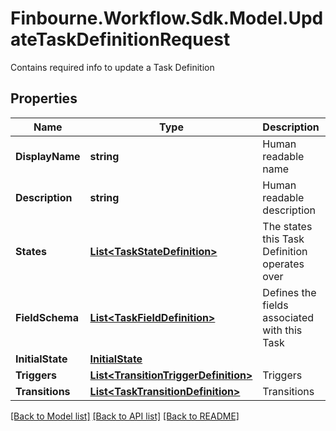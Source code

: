 # Finbourne.Workflow.Sdk.Model.UpdateTaskDefinitionRequest
Contains required info to update a Task Definition

## Properties

Name | Type | Description | Notes
------------ | ------------- | ------------- | -------------
**DisplayName** | **string** | Human readable name | [optional] 
**Description** | **string** | Human readable description | [optional] 
**States** | [**List&lt;TaskStateDefinition&gt;**](TaskStateDefinition.md) | The states this Task Definition operates over | [optional] 
**FieldSchema** | [**List&lt;TaskFieldDefinition&gt;**](TaskFieldDefinition.md) | Defines the fields associated with this Task | [optional] 
**InitialState** | [**InitialState**](InitialState.md) |  | [optional] 
**Triggers** | [**List&lt;TransitionTriggerDefinition&gt;**](TransitionTriggerDefinition.md) | Triggers | [optional] 
**Transitions** | [**List&lt;TaskTransitionDefinition&gt;**](TaskTransitionDefinition.md) | Transitions | [optional] 

[[Back to Model list]](../README.md#documentation-for-models) [[Back to API list]](../README.md#documentation-for-api-endpoints) [[Back to README]](../README.md)

